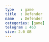 ```yaml
---
type   : game
title  : Defender
name   : Defender
categories: [game]
telegram : 463
size: 2.0 GB
---
```




